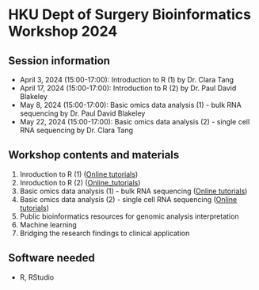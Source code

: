 # HKU Dept of Surgery Bioinformatics Workshop 2024

## Session information
+ April 3, 2024 (15:00-17:00): Introduction to R (1) by Dr. Clara Tang
+ April 17, 2024 (15:00-17:00): Introduction to R (2) by Dr. Paul David Blakeley
+ May 8, 2024 (15:00-17:00): Basic omics data analysis (1) - bulk RNA sequencing by Dr. Paul David Blakeley
+ May 22, 2024 (15:00-17:00): Basic omics data analysis (2) - single cell RNA sequencing by Dr. Clara Tang
  
## Workshop contents and materials
1. Inroduction to R (1) ([Online tutorials](1-Introduction-to-R.md))
2. Inroduction to R (2) ([Online_tutorials](Introduction-toR-2_new.md))
3. Basic omics data analysis (1)  - bulk RNA sequencing ([Online tutorials](3-Omics-bulkRNAseq-analysis.md))
4. Basic omics data analysis (2) - single cell RNA sequencing ([Online tutorials](4-singleCell-RNAseq-Seurat.md))
5. Public bioinformatics resources for genomic analysis interpretation 
6. Machine learning
7. Bridging the research findings to clinical application

## Software needed
- R, RStudio
